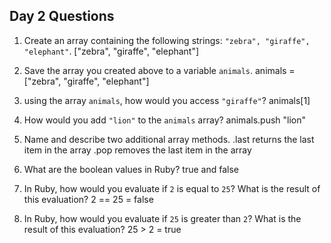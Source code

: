 ## Day 2 Questions

1. Create an array containing the following strings: `"zebra", "giraffe", "elephant"`.
["zebra", "giraffe", "elephant"]

1. Save the array you created above to a variable `animals`.
animals = ["zebra", "giraffe", "elephant"]

1. using the array `animals`, how would you access `"giraffe"`?
animals[1]

1. How would you add `"lion"` to the `animals` array?
animals.push "lion"

1. Name and describe two additional array methods.
.last returns the last item in the array
.pop removes the last item in the array

1. What are the boolean values in Ruby?
true and false

1. In Ruby, how would you evaluate if `2` is equal to `25`? What is the result of this evaluation?
2 == 25 = false

1. In Ruby, how would you evaluate if `25` is greater than `2`? What is the result of this evaluation?
25 > 2 = true
